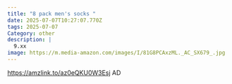 ```yaml
---
title: "8 pack men's socks "
date: 2025-07-07T10:27:07.770Z
tags: 2025-07-07
Category: other
description: |
  9.xx
image: https://m.media-amazon.com/images/I/81G8PCAxzML._AC_SX679_.jpg
---
```

https://amzlink.to/az0eQKU0W3Esj
AD